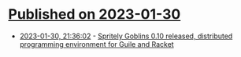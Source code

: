 # [Published on 2023-01-30](index.md)

* [2023-01-30, 21:36:02](https://lobste.rs/s/vna6dx/spritely_goblins_0_10_released) - [Spritely Goblins 0.10 released, distributed programming environment for Guile and Racket](https://spritely.institute/news/spritely-goblins-v010-for-guile-and-racket.html)
